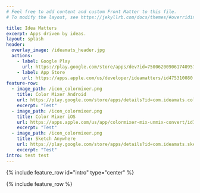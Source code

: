 ```yaml
---
# Feel free to add content and custom Front Matter to this file.
# To modify the layout, see https://jekyllrb.com/docs/themes/#overriding-theme-defaults

title: Idea Matters
excerpt: Apps driven by ideas.
layout: splash
header:
  overlay_image: /ideamats_header.jpg
  actions: 
    - label: Google Play
      url: https://play.google.com/store/apps/dev?id=7500620090617409572
    - label: App Store
      url: https://apps.apple.com/us/developer/ideamatters/id475310080
feature-row:
  - image_path: /icon_colormixer.png
    title: Color Mixer Android
    url: https://play.google.com/store/apps/details?id=com.ideamats.colormixer
    excerpt: "Test"
  - image_path: /icon_colormixer.png
    title: Color Mixer iOS
    url: https://apps.apple.com/us/app/colormixer-mix-unmix-convert/id1398134243
    excerpt: "Test"
  - image_path: /icon_colormixer.png
    title: Sketch Anywhere
    url: https://play.google.com/store/apps/details?id=com.ideamats.sketchanywhere
    excerpt: "Test"
intro: test test
---
```


{% include feature_row id="intro" type="center" %}

{% include feature_row %}
